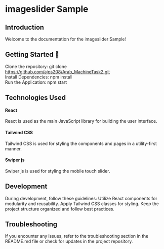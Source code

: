 <h1>imageslider Sample</h1>

<h2>Introduction</h2>
Welcome to the documentation for the imageslider Sample! 

<h2> Getting Started 🚀</h2>

Clone the repository: git clone https://github.com/ajps208/Arab_MachineTask2.git<br/>
Install Dependencies: npm install<br/>
Run the Application: npm start<br/>


<h2>Technologies Used</h2>

<h4>React</h4>
React is used as the main JavaScript library for building the user interface.

<h4>Tailwind CSS</h4>
Tailwind CSS is used for styling the components and pages in a utility-first manner.

<h4>Swiper js</h4>
Swiper js is used for styling the mobile touch slider.

<h2>Development</h2>
During development, follow these guidelines:
Utilize React components for modularity and reusability.
Apply Tailwind CSS classes for styling.
Keep the project structure organized and follow best practices.

<h2>Troubleshooting</h2>
If you encounter any issues, refer to the troubleshooting section in the README.md file or check for updates in the project repository.


